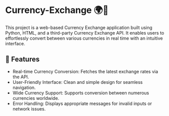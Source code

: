 # Currency-Exchange 🌍💱
This project is a web-based Currency Exchange application built using Python, HTML, and a third-party Currency Exchange API. It enables users to effortlessly convert between various currencies in real time with an intuitive interface.

## 🚀 Features
- Real-time Currency Conversion: Fetches the latest exchange rates via the API.
- User-Friendly Interface: Clean and simple design for seamless navigation.
- Wide Currency Support: Supports conversion between numerous currencies worldwide.
- Error Handling: Displays appropriate messages for invalid inputs or network issues.
